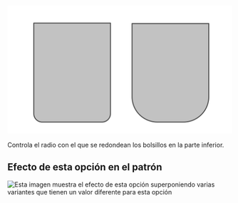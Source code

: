 ![Radio de bolsillo](pocketradius.svg)

Controla el radio con el que se redondean los bolsillos en la parte inferior.

## Efecto de esta opción en el patrón

![Esta imagen muestra el efecto de esta opción superponiendo varias variantes que tienen un valor diferente para esta opción](carlton\_pocketradius\_sample.svg "Efecto de esta opción en el patrón")
